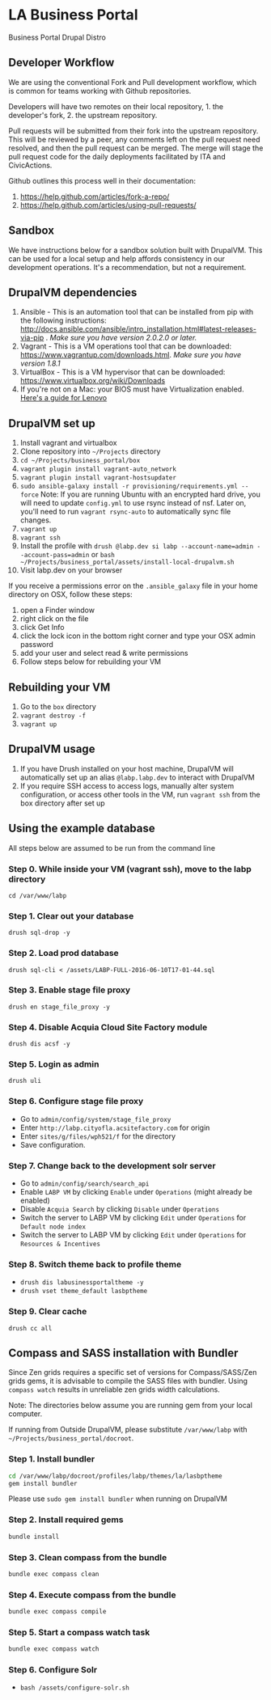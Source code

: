 # LA Business Portal
Business Portal Drupal Distro

## Developer Workflow

We are using the conventional Fork and Pull development workflow, which is common for teams working with 
Github repositories. 

Developers will have two remotes on their local repository, 1. the developer's fork, 2. the upstream repository.

Pull requests will be submitted from their fork into the upstream repository. This will be reviewed by a peer, 
any comments left on the pull request need resolved, and then the pull request can be merged. The merge will 
stage the pull request code for the daily deployments facilitated by ITA and CivicActions.

Github outlines this process well in their documentation:
1. https://help.github.com/articles/fork-a-repo/
2. https://help.github.com/articles/using-pull-requests/

## Sandbox

We have instructions below for a sandbox solution built with DrupalVM. This can be used for a local setup 
and help affords consistency in our development operations. It's a recommendation, but not a requirement.

## DrupalVM dependencies
1. Ansible - This is an automation tool that can be installed from pip with the following instructions:
http://docs.ansible.com/ansible/intro_installation.html#latest-releases-via-pip . *Make sure you have version 2.0.2.0 or later.*
1. Vagrant - This is a VM operations tool that can be downloaded: https://www.vagrantup.com/downloads.html. *Make sure you have version 1.8.1* 
1. VirtualBox - This is a VM hypervisor that can be downloaded: https://www.virtualbox.org/wiki/Downloads
1. If you're not on a Mac: your BIOS must have Virtualization enabled.  [Here's a guide for Lenovo](http://amiduos.com/support/knowledge-base/article/enabling-virtualization-in-lenovo-systems)


## DrupalVM set up

1. Install vagrant and virtualbox
1. Clone repository into `~/Projects` directory
1. `cd ~/Projects/business_portal/box`
1. `vagrant plugin install vagrant-auto_network`
1. `vagrant plugin install vagrant-hostsupdater`
1. `sudo ansible-galaxy install -r provisioning/requirements.yml --force`
Note: If you are running Ubuntu with an encrypted hard drive, you will need to update `config.yml` to use rsync instead of nsf.
Later on, you'll need to run `vagrant rsync-auto` to automatically sync file changes.    
1. `vagrant up`
1. `vagrant ssh`
1. Install the profile with `drush @labp.dev si labp --account-name=admin --account-pass=admin` or `bash ~/Projects/business_portal/assets/install-local-drupalvm.sh`
1. Visit labp.dev on your browser

If you receive a permissions error on the `.ansible_galaxy` file in your home directory on OSX, follow these steps:
1. open a Finder window
1. right click on the file
1. click Get Info
1. click the lock icon in the bottom right corner and type your OSX admin password
1. add your user and select read & write permissions
1. Follow steps below for rebuilding your VM

## Rebuilding your VM

1. Go to the `box` directory 
1. `vagrant destroy -f` 
1. `vagrant up`


## DrupalVM usage

1. If you have Drush installed on your host machine, DrupalVM will automatically set up an alias
`@labp.labp.dev` to interact with DrupalVM
1. If you require SSH access to access logs, manually alter system configuration, or access other tools
in the VM, run `vagrant ssh` from the box directory after set up


## Using the example database

All steps below are assumed to be run from the command line

### Step 0. While inside your VM (vagrant ssh), move to the labp directory
`cd /var/www/labp`

### Step 1. Clear out your database
`drush sql-drop -y`

### Step 2. Load prod database
`drush sql-cli < /assets/LABP-FULL-2016-06-10T17-01-44.sql`

### Step 3. Enable stage file proxy
`drush en stage_file_proxy -y`

### Step 4. Disable Acquia Cloud Site Factory module
`drush dis acsf -y`

### Step 5. Login as admin
`drush uli`

### Step 6. Configure stage file proxy
- Go to `admin/config/system/stage_file_proxy`  
- Enter `http://labp.cityofla.acsitefactory.com` for origin
- Enter `sites/g/files/wph521/f` for the directory
- Save configuration.

### Step 7. Change back to the development solr server
- Go to `admin/config/search/search_api`
- Enable `LABP VM` by clicking `Enable` under `Operations` (might already be enabled)
- Disable `Acquia Search` by clicking `Disable` under `Operations`
- Switch the server to LABP VM by clicking `Edit` under `Operations` for `Default node index`
- Switch the server to LABP VM by clicking `Edit` under `Operations` for `Resources & Incentives`

### Step 8. Switch theme back to profile theme
- `drush dis labusinessportaltheme -y`
- `drush vset theme_default lasbptheme`

### Step 9. Clear cache
`drush cc all`


## Compass and SASS installation with Bundler
Since Zen grids requires a specific set of versions for Compass/SASS/Zen grids gems, it is advisable to compile the SASS files with bundler.
Using `compass watch` results in unreliable zen grids width calculations.

Note: The directories below assume you are running gem from your local computer.

If running from Outside DrupalVM, please substitute `/var/www/labp` with `~/Projects/business_portal/docroot`.

### Step 1. Install bundler
```bash
cd /var/www/labp/docroot/profiles/labp/themes/la/lasbptheme
gem install bundler
```
Please use `sudo gem install bundler` when running on DrupalVM

### Step 2. Install required gems
``` bash
bundle install
```

### Step 3. Clean compass from the bundle
``` bash
bundle exec compass clean
```

### Step 4. Execute compass from the bundle
``` bash
bundle exec compass compile
```

### Step 5. Start a compass watch task
``` bash
bundle exec compass watch
```

### Step 6. Configure Solr
- `bash /assets/configure-solr.sh`



